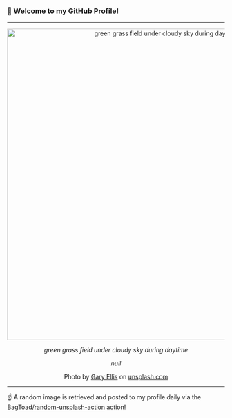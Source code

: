 ### 👋 Welcome to my GitHub Profile!

----

<div align="center">
  <img width="720" src="https://images.unsplash.com/photo-1602150137866-83090f98dd86?crop=entropy&cs=tinysrgb&fit=max&fm=jpg&ixid=M3w1NTI0OTR8MHwxfHJhbmRvbXx8fHx8fHx8fDE3NDk3MDg5MjZ8&ixlib=rb-4.1.0&q=80&w=1080" alt="green grass field under cloudy sky during daytime">
  
  <em>green grass field under cloudy sky during daytime</em>
  
  <em>null</em>
  
  Photo by [Gary Ellis](http://www.garyellisphotography.co.uk) on [unsplash.com](https://unsplash.com/)
</div>

----

☝️ A random image is retrieved and posted to my profile daily via the [BagToad/random-unsplash-action](https://github.com/BagToad/random-unsplash-action) action!
